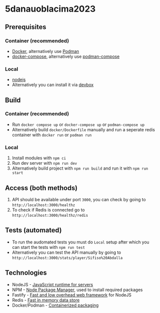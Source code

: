 # 5danauoblacima2023

## Prerequisites

### Container (recommended)

- [Docker](https://docs.docker.com/engine/install/), alternatively use [Podman](https://podman.io/docs/installation)
- [docker-compose](https://docs.docker.com/compose/), alternatively use [podman-compose](https://github.com/containers/podman-compose)

### Local

- [nodejs](https://nodejs.org/en/download)
- Alternatively you can install it via [devbox](https://www.jetpack.io/devbox/)

## Build

### Container (recommended)

- Run `docker compose up` or `docker-compose up` or `podman-compose up`
- Alternatively build `docker/Dockerfile` manually and run a seperate redis container with `docker run` or `podman run`

### Local

1. Install modules with `npm ci`
1. Run dev server with `npm run dev`
1. Alternatively build project with `npm run build` and run it with `npm run start`

## Access (both methods)

1. API should be available under port `3000`, you can check by going to `http://localhost:3000/healthz`
1. To check if Redis is connected go to `http://localhost:3000/healthz/redis`

## Tests (automated)

- To run the audomated tests you must do `Local` setup after which you can start the tests with `npm run test`
- Alternatively you can test the API manually by going to `http://localhost:3000/stats/player/Sifiso%20Abdalla`

## Technologies

- NodeJS - [JavaScript runtime for servers](https://nodejs.org)
- NPM - [Node Package Manager](https://www.npmjs.com/), used to install required packages
- Fastify - [Fast and low overhead web framework](https://fastify.dev/) for NodeJS
- Redis - [Fast in memory data store](https://redis.io/)
- Docker/Podman - [Containerized packaging](https://docs.docker.com/get-started/overview/)
